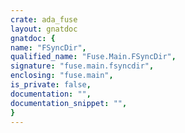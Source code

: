 ```yaml
---
crate: ada_fuse
layout: gnatdoc
gnatdoc: {
name: "FSyncDir",
qualified_name: "Fuse.Main.FSyncDir",
signature: "fuse.main.fsyncdir",
enclosing: "fuse.main",
is_private: false,
documentation: "",
documentation_snippet: "",
}
---
```

